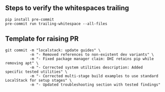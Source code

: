 


## Steps to verify the whitespaces trailing

```
pip install pre-commit
pre-commit run trailing-whitespace --all-files
```

## Template for raising PR


```
git commit -m "localstack: update guides" \
           -m "- Removed references to non-existent dev variants" \
           -m "- Fixed package manager claim: DHI retains pip while removing apt" \
           -m "- Corrected system utilities description: Added specific tested utilities" \
           -m "- Corrected multi-stage build examples to use standard LocalStack for setup stages" \
           -m "- Updated troubleshooting section with tested findings"
```
